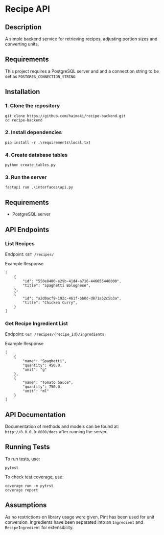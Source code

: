 # Recipe API

## Description
A simple backend service for retrieving recipes, adjusting portion sizes and converting units.

## Requirements
This project requires a PostgreSQL server and and a connection string to be set as `POSTGRES_CONNECTION_STRING`

## Installation
### 1. Clone the repository
```
git clone https://github.com/haimaki/recipe-backend.git
cd recipe-backend
```

### 2. Install dependencies
```
pip install -r .\requirements\local.txt
```

### 4. Create database tables

```
python create_tables.py
```


### 3. Run the server
```
fastapi run .\interfaces\api.py
```

## Requirements
- PostgreSQL server

## API Endpoints
### List Recipes
Endpoint: `GET /recipes/`

Example Response
```
[
    {
        "id": "550e8400-e29b-41d4-a716-446655440000",
        "title": "Spaghetti Bolognese",
    },
    {
        "id": "a2d0acf9-192c-461f-bb0d-d871a52c5b3a",
        "title": "Chicken Curry",
    }
]
```

### Get Recipe Ingredient List

Endpoint: `GET /recipes/{recipe_id}/ingredients`

Example Response
```
[
    {
        "name": "Spaghetti",
        "quantity": 450.0,
        "unit": "g"
    },
    {
        "name": "Tomato Sauce",
        "quantity": 750.0,
        "unit": "ml"
    }
]
```

## API Documentation
Documentation of methods and models can be found at:
```http://0.0.0.0:8000/docs``` after running the server.


## Running Tests
To run tests, use:
```
pytest
```

To check test coverage, use:
```
coverage run -m pytrst
coverage report
```

## Assumptions

As no restrictions on library usage were given, Pint has been used for unit conversion.
Ingredients have been separated into an `Ingredient` and `RecipeIngredient` for extensibility.